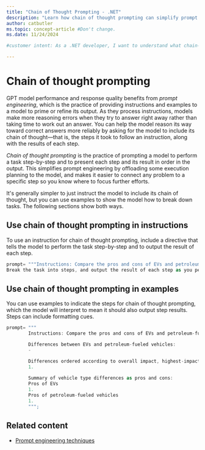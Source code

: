 ```yaml
---
title: "Chain of Thought Prompting - .NET"
description: "Learn how chain of thought prompting can simplify prompt engineering."
author: catbutler
ms.topic: concept-article #Don't change.
ms.date: 11/24/2024

#customer intent: As a .NET developer, I want to understand what chain-of-thought prompting is and how it can help me save time and get better completions out of prompt engineering.

---
```


# Chain of thought prompting

GPT model performance and response quality benefits from *prompt engineering*, which is the practice of providing instructions and examples to a model to prime or refine its output. As they process instructions, models make more reasoning errors when they try to answer right away rather than taking time to work out an answer. You can help the model reason its way toward correct answers more reliably by asking for the model to include its chain of thought&mdash;that is, the steps it took to follow an instruction, along with the results of each step.

*Chain of thought prompting* is the practice of prompting a model to perform a task step-by-step and to present each step and its result in order in the output. This simplifies prompt engineering by offloading some execution planning to the model, and makes it easier to connect any problem to a specific step so you know where to focus further efforts.

It's generally simpler to just instruct the model to include its chain of thought, but you can use examples to show the model how to break down tasks. The following sections show both ways.

## Use chain of thought prompting in instructions

To use an instruction for chain of thought prompting, include a directive that tells the model to perform the task step-by-step and to output the result of each step.

```csharp
prompt= """Instructions: Compare the pros and cons of EVs and petroleum-fueled vehicles.
Break the task into steps, and output the result of each step as you perform it."""; 
```

## Use chain of thought prompting in examples

You can use examples to indicate the steps for chain of thought prompting, which the model will interpret to mean it should also output step results. Steps can include formatting cues.

```csharp
prompt= """
        Instructions: Compare the pros and cons of EVs and petroleum-fueled vehicles.

        Differences between EVs and petroleum-fueled vehicles:
        - 

        Differences ordered according to overall impact, highest-impact first: 
        1. 
        
        Summary of vehicle type differences as pros and cons:
        Pros of EVs
        1.
        Pros of petroleum-fueled vehicles
        1. 
        """;
```

## Related content

- [Prompt engineering techniques](/azure/ai-services/openai/concepts/advanced-prompt-engineering)
